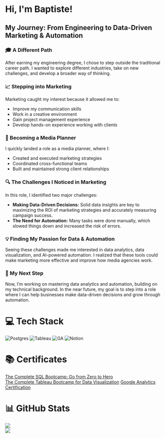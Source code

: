 # Hi, I'm Baptiste!

## My Journey: From Engineering to Data-Driven Marketing & Automation

### 🎓 A Different Path  
After earning my engineering degree, I chose to step outside the traditional career path. I wanted to explore different industries, take on new challenges, and develop a broader way of thinking.  

### 📈 Stepping into Marketing  
Marketing caught my interest because it allowed me to:  
- Improve my communication skills
- Work in a creative environment
- Gain project management experience
- Develop hands-on experience working with clients

### 💼 Becoming a Media Planner  
I quickly landed a role as a media planner, where I:  
- Created and executed marketing strategies  
- Coordinated cross-functional teams  
- Built and maintained strong client relationships

### 🔍 The Challenges I Noticed in Marketing  
In this role, I identified two major challenges:  
- **Making Data-Driven Decisions:** Solid data insights are key to maximizing the ROI of marketing strategies and accurately measuring campaign success.  
- **The Need for Automation:** Many tasks were done manually, which slowed things down and increased the risk of errors.  

### 💡 Finding My Passion for Data & Automation  
Seeing these challenges made me interested in data analytics, data visualization, and AI-powered automation. I realized that these tools could make marketing more effective and improve how media agencies work.  

### 🚀 My Next Step  
Now, I’m working on mastering data analytics and automation, building on my technical background. In the near future, my goal is to step into a role where I can help businesses make data-driven decisions and grow through automation.

# 💻 Tech Stack
![Postgres](https://img.shields.io/badge/postgres-%23316192.svg?style=for-the-badge&logo=postgresql&logoColor=white) 
![Tableau](https://img.shields.io/badge/Tableau-E97627?style=for-the-badge&logo=Tableau&logoColor=white)
![GA](https://img.shields.io/badge/Google%20Analytics-E37400?style=for-the-badge&logo=google%20analytics&logoColor=white)
![Notion](https://img.shields.io/badge/Notion-%23000000.svg?style=for-the-badge&logo=notion&logoColor=white)

# 📚 Certificates
[The Complete SQL Bootcamp: Go from Zero to Hero](https://udemy-certificate.s3.amazonaws.com/image/UC-dcad4043-f1a7-4863-8e65-0438981bfaa5.jpg)<br>
[The Complete Tableau Bootcamp for Data Visualization]([https://skillshop.credential.net/9b197b3d-950d-49f7-b6dc-6865754053c3#acc.OTIYfm5Z](https://www.udemy.com/certificate/UC-d12be9d6-018e-423f-840c-328affbccc22/))
[Google Analytics Certification](https://skillshop.credential.net/9b197b3d-950d-49f7-b6dc-6865754053c3#acc.OTIYfm5Z)

# 📊 GitHub Stats
![](https://github-readme-stats.vercel.app/api?username=baptiste-meynet&theme=ocean_dark&hide_border=false&include_all_commits=false&count_private=false)<br>
![](https://github-profile-trophy.vercel.app/?username=baptiste-meynet&theme=tokyonight&no-frame=false&no-bg=true&margin-w=4)
